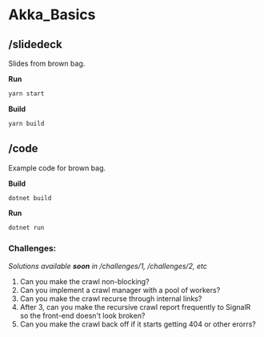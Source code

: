 # Akka_Basics

## /slidedeck
Slides from brown bag.

__Run__
```bash
yarn start
```

__Build__
```bash
yarn build
```

## /code
Example code for brown bag.

__Build__
```bash
dotnet build
```

__Run__
```bash
dotnet run
```

### Challenges:
_Solutions available __soon__ in /challenges/1, /challenges/2, etc_
1. Can you make the crawl non-blocking?
2. Can you implement a crawl manager with a pool of workers?
3. Can you make the crawl recurse through internal links?
4. After 3, can you make the recursive crawl report frequently to SignalR so the front-end doesn't look broken?
5. Can you make the crawl back off if it starts getting 404 or other erorrs?
